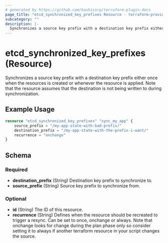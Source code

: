 ```yaml
---
# generated by https://github.com/hashicorp/terraform-plugin-docs
page_title: "etcd_synchronized_key_prefixes Resource - terraform-provider-etcd"
subcategory: ""
description: |-
  Synchronizes a source key prefix with a destination key prefix either once when the resources is created or whenever the resource is applied. Note that the resource assumes that the destination is not being written to during synchronization.
---
```


# etcd_synchronized_key_prefixes (Resource)

Synchronizes a source key prefix with a destination key prefix either once when the resources is created or whenever the resource is applied. Note that the resource assumes that the destination is not being written to during synchronization.

## Example Usage

```terraform
resource "etcd_synchronized_key_prefixes" "sync_my_app" {
    source_prefix = "/my-app-state-with-bad-prefix/"
    destination_prefix = "/my-app-state-with-the-prefix-i-want/"
    recurrence = "onchange"
}
```

<!-- schema generated by tfplugindocs -->
## Schema

### Required

- **destination_prefix** (String) Destination key prefix to synchronize to.
- **source_prefix** (String) Source key prefix to synchronize from.

### Optional

- **id** (String) The ID of this resource.
- **recurrence** (String) Defines when the resource should be recreated to trigger a resync. Can be set to once, onchange or always. Note that onchange looks for change during the plan phase only so consider setting it to always if another terraform resource in your script changes the source.


